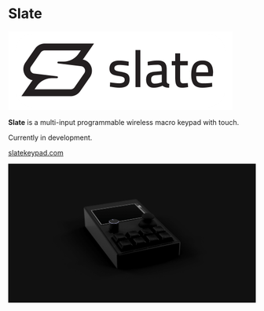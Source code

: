 # Slate
![Slate Logo](website/img/slate_banner.png)

**Slate** is a multi-input programmable wireless macro keypad with touch.

Currently in development.

[slatekeypad.com](http://slatekeypad.com/)

![Slate Render](/website/img/slate_dark_assembled.png)